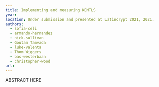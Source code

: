 ```yaml
---
title: Implementing and measuring KEMTLS
year: 
location: Under submission and presented at Latincrypt 2021, 2021.
authors:
  - sofia-celi
  - armando-hernandez
  - nick-sullivan
  - Goutam Tamvada
  - luke-valenta
  - Thom Wiggers
  - bas-westerbaan
  - christopher-wood
url:
---
```


ABSTRACT HERE